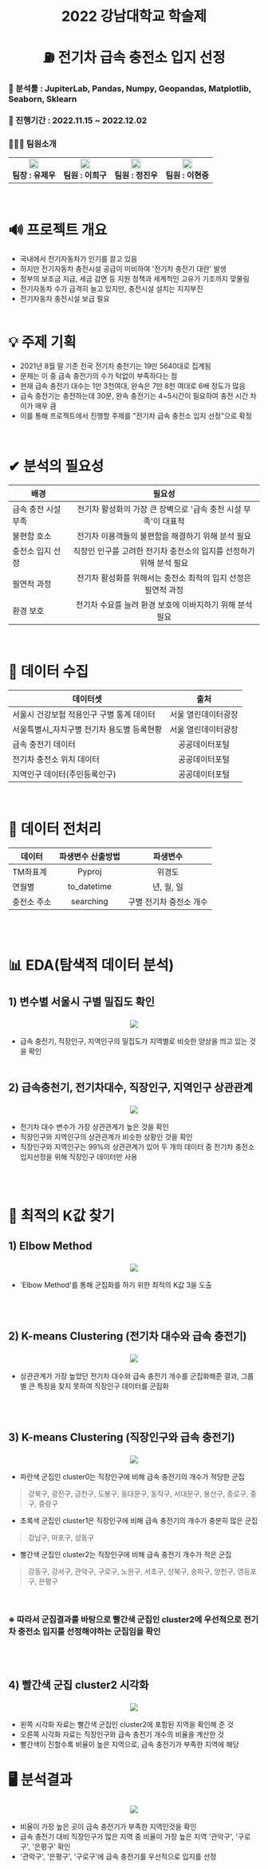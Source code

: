 <div align="center">
  <h1>2022 강남대학교 학술제<br><br>
  ⛽ 전기차 급속 충전소 입지 선정</h1>
</div>

<h3>💭 분석툴 : JupiterLab, Pandas, Numpy, Geopandas, Matplotlib, Seaborn, Sklearn<br><br>
    📅 진행기간 : 2022.11.15 ~ 2022.12.02</h3>

### 👨‍👦‍👦 팀원소개
<table>
<tbody>
  <tr>
    <td align="center"><img src="" width="20px;" alt=""><br /><b>팀장 : 유제우</b></a><br /></td>
    <td align="center"><img src="" width="20px;" alt=""/><br /><b>팀원 : 이희구</b></a><br /></td>
    <td align="center"><img src="" width="20px;" alt=""/><br /><b>팀원 : 정진우</b></a><br /></td>
    <td align="center"><img src="" width="20px;" alt=""/><br /><b>팀원 : 이현중</b></a><br /></td>
   <tr/>
</tbody>
</table>

<br>

# 🔊 프로젝트 개요
* 국내에서 전기자동차가 인기를 끌고 있음<br>
* 하지만 전기자동차 충전시설 공급이 미비하여 '전기차 충전기 대란' 발생<br>
* 정부의 보조금 지급, 세금 감면 등 지원 정책과 세계적인 고유가 기조까지 맞물림<br>
* 전기자동차 수가 급격히 늘고 있지만, 충전시설 설치는 지지부진<br>
* 전기자동차 충전시설 보급 필요
<br><br>

# 💡 주제 기획
* 2021년 8월 말 기준 전국 전기차 충전기는 19만 5640대로 집계됨<br>
* 문제는 이 중 급속 충전기의 수가 턱없이 부족하다는 점<br>
* 현재 급속 충전기 대수는 1만 3천여대, 완속은 7만 8천 여대로 6배 정도가 많음<br>
* 급속 충전기는 충전하는데 30분, 완속 충전기는 4~5시간이 필요하여 충전 시간 차이가 매우 큼
* 이를 통해 프로젝트에서 진행할 주제를 "전기차 급속 충전소 입지 선정"으로 확정

<br>

# ✔ 분석의 필요성
|배경|필요성|
|------|:------:|
|급속 충전 시설 부족|전기차 활성화의 가장 큰 장벽으로 '급속 충전 시설 부족'이 대표적|
|불편함 호소|전기차 이용객들의 불편함을 해결하기 위해 분석 필요|
|충전소 입지 선정|직장인 인구를 고려한 전기차 충전소의 입지를 선정하기 위해 분석 필요|
|필연적 과정|전기차 활성화를 위해서는 충전소 최적의 입지 선정은 필연적 과정|
|환경 보호|전기차 수요를 늘려 환경 보호에 이바지하기 위해 분석 필요|

<br>

# 🔎 데이터 수집
|데이터셋|출처|
|------|:------:|
|서울시 건강보험 적용인구 구별 통계 데이터|서울 열린데이터광장|
|서울특별시_자치구별 전기차 용도별 등록현황|서울 열린데이터광장|
|급속 충전기 데이터|공공데이터포털|
|전기차 충전소 위치 데이터|공공데이터포털|
|지역인구 데이터(주민등록인구)|공공데이터포털|

<br>

# 🔎 데이터 전처리
|데이터|파생변수 산출방법|파생변수|
|------|:-------------:|:--:|
|TM좌표계|Pyproj|위경도|
|연월별|to_datetime|년, 월, 일|
|충전소 주소|searching|구별 전기차 중전소 개수|

<br><br>

# 📊 EDA(탐색적 데이터 분석)
## 1) 변수별 서울시 구별 밀집도 확인
<h3 align="center"><img src="https://github.com/heegu0513/project/assets/100845169/1b96d360-d811-49f4-9e33-7539fed1b09e"></h3>

* 급속 충전기, 직장인구, 지역인구의 밀집도가 지역별로 비슷한 양상을 띄고 있는 것을 확인
<br><br>

## 2) 급속충천기, 전기차대수, 직장인구, 지역인구 상관관계
<h3 align="center"><img src="https://github.com/heegu0513/project/assets/100845169/5ed9db20-091b-4809-b6a4-f9e670d141e1"></h3>

* 전기차 대수 변수가 가장 상관관계가 높은 것을 확인 
* 직장인구와 지역인구의 상관관계가 비슷한 상황인 것을 확인
* 직장인구와 지역인구는 99%의 상관관계가 있어 두 개의 데이터 중 전기차 충전소 입지선정을 위해 직장인구 데이터만 사용

<br><br>

# 📄 최적의 K값 찾기
## 1) Elbow Method
<h3 align="center"><img src= "https://github.com/heegu0513/project/assets/100845169/b3f79d5d-0bca-4b0e-9d81-7b79c66000bf"
></h3>

* 'Elbow Method'를 통해 군집화를 하기 위한 최적의 K값 3을 도출

<br><br>

## 2) K-means Clustering (전기차 대수와 급속 충전기)
<h3 align="center"><img src= "https://github.com/heegu0513/project/assets/100845169/21fd5d6f-f8e5-4966-90e8-d3615afcbf6e"
></h3>

* 상관관계가 가장 높았던 전기차 대수와 급속 충전기 개수를 군집화해준 결과, 그룹별 큰 특징을 찾지 못하여 직장인구 데이터를 군집화

<br><br>

## 3) K-means Clustering (직장인구와 급속 충전기)
<h3 align="center"><img src= "https://github.com/heegu0513/project/assets/100845169/7c2af714-e6d8-4587-b5d9-b6ecea78de90"
></h3>

* 파란색 군집인 cluster0는 직장인구에 비해 급속 충전기의 개수가 적당한 군집
> 강북구, 광진구, 금천구, 도봉구, 동대문구, 동작구, 서대문구, 용산구, 종로구, 중구, 중랑구
* 초록색 군집인 cluster1은 직장인구에 비해 급속 충전기의 개수가 충분히 많은 군집
> 강남구, 마포구, 성동구
* 빨간색 군집인 cluster2는 직장인구에 비해 급속 충전기 개수가 적은 군집
> 강동구, 강서구, 관악구, 구로구, 노원구, 서초구, 성북구, 송파구, 양천구, 영등포구, 은평구
<br>

### ※ 따라서 군집결과를 바탕으로 빨간색 군집인 cluster2에 우선적으로 전기차 충전소 입지를 선정해야하는 군집임을 확인

<br><br>

## 4) 빨간색 군집 cluster2 시각화
<h3 align="center"><img src= "https://github.com/heegu0513/project/assets/100845169/4b7a206a-488c-49ab-afad-25125cd979da"
></h3>

* 왼쪽 시각화 자료는 빨간색 군집인 cluster2에 포함된 지역을 확인해 준 것
* 오른쪽 시각화 자료는 직장인구와 급속 충전기 개수의 비율을 계산한 것
* 빨간색이 진할수록 비율이 높은 지역으로, 급속 충전기가 부족한 지역에 해당

# 🖥 분석결과
<h3 align="center"><img src= "https://github.com/heegu0513/project/assets/100845169/a413936b-b604-40c8-b698-60bc31e18b72"></h3>

* 비율이 가장 높은 곳이 급속 충전기가 부족한 지역인것을 확인
* 급속 충전기 대비 직장인구가 많은 지역 중 비율이 가장 높은 지역 '관악구', '구로구', '은평구' 확인
* '관악구', '은평구', '구로구'에 급속 충전기를 우선적으로 입지를 선정



